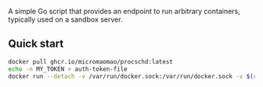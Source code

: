 A simple Go script that provides an endpoint to run arbitrary containers, typically used on a sandbox server.

## Quick start

```bash
docker pull ghcr.io/micromaomao/procschd:latest
echo -n MY_TOKEN > auth-token-file
docker run --detach -v /var/run/docker.sock:/var/run/docker.sock -v $(realpath auth-token-file):/auth-token:ro -u 0:0 -p 3000:3000 ghcr.io/micromaomao/procschd --listen "tcp:[::]:3000" --auth-token-file /auth-token
```
